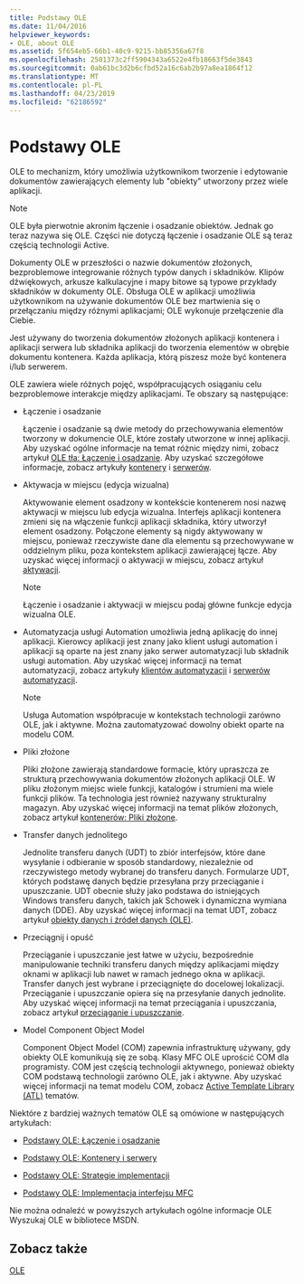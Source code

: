 ```yaml
---
title: Podstawy OLE
ms.date: 11/04/2016
helpviewer_keywords:
- OLE, about OLE
ms.assetid: 5f654eb5-66b1-40c9-9215-bb85356a67f8
ms.openlocfilehash: 2501373c2ff5904343a6522e4fb18663f5de3843
ms.sourcegitcommit: 0ab61bc3d2b6cfbd52a16c6ab2b97a8ea1864f12
ms.translationtype: MT
ms.contentlocale: pl-PL
ms.lasthandoff: 04/23/2019
ms.locfileid: "62186592"
---
```

# <a name="ole-background"></a>Podstawy OLE

OLE to mechanizm, który umożliwia użytkownikom tworzenie i edytowanie dokumentów zawierających elementy lub "obiekty" utworzony przez wiele aplikacji.

> [!NOTE]
>  OLE była pierwotnie akronim łączenie i osadzanie obiektów. Jednak go teraz nazywa się OLE. Części nie dotyczą łączenie i osadzanie OLE są teraz częścią technologii Active.

Dokumenty OLE w przeszłości o nazwie dokumentów złożonych, bezproblemowe integrowanie różnych typów danych i składników. Klipów dźwiękowych, arkusze kalkulacyjne i mapy bitowe są typowe przykłady składników w dokumenty OLE. Obsługa OLE w aplikacji umożliwia użytkownikom na używanie dokumentów OLE bez martwienia się o przełączaniu między różnymi aplikacjami; OLE wykonuje przełączenie dla Ciebie.

Jest używany do tworzenia dokumentów złożonych aplikacji kontenera i aplikacji serwera lub składnika aplikacji do tworzenia elementów w obrębie dokumentu kontenera. Każda aplikacja, którą piszesz może być kontenera i/lub serwerem.

OLE zawiera wiele różnych pojęć, współpracujących osiąganiu celu bezproblemowe interakcje między aplikacjami. Te obszary są następujące:

- Łączenie i osadzanie

   Łączenie i osadzanie są dwie metody do przechowywania elementów tworzony w dokumencie OLE, które zostały utworzone w innej aplikacji. Aby uzyskać ogólne informacje na temat różnic między nimi, zobacz artykuł [OLE tła: Łączenie i osadzanie](../mfc/ole-background-linking-and-embedding.md). Aby uzyskać szczegółowe informacje, zobacz artykuły [kontenery](../mfc/containers.md) i [serwerów](../mfc/servers.md).

- Aktywacja w miejscu (edycja wizualna)

   Aktywowanie element osadzony w kontekście kontenerem nosi nazwę aktywacji w miejscu lub edycja wizualna. Interfejs aplikacji kontenera zmieni się na włączenie funkcji aplikacji składnika, który utworzył element osadzony. Połączone elementy są nigdy aktywowany w miejscu, ponieważ rzeczywiste dane dla elementu są przechowywane w oddzielnym pliku, poza kontekstem aplikacji zawierającej łącze. Aby uzyskać więcej informacji o aktywacji w miejscu, zobacz artykuł [aktywacji](../mfc/activation-cpp.md).

   > [!NOTE]
   > Łączenie i osadzanie i aktywacji w miejscu podaj główne funkcje edycja wizualna OLE.

- Automatyzacja usługi Automation umożliwia jedną aplikację do innej aplikacji. Kierowcy aplikacji jest znany jako klient usługi automation i aplikacji są oparte na jest znany jako serwer automatyzacji lub składnik usługi automation. Aby uzyskać więcej informacji na temat automatyzacji, zobacz artykuły [klientów automatyzacji](../mfc/automation-clients.md) i [serwerów automatyzacji](../mfc/automation-servers.md).

   > [!NOTE]
   > Usługa Automation współpracuje w kontekstach technologii zarówno OLE, jak i aktywne. Można zautomatyzować dowolny obiekt oparte na modelu COM.

- Pliki złożone

   Pliki złożone zawierają standardowe formacie, który upraszcza ze strukturą przechowywania dokumentów złożonych aplikacji OLE. W pliku złożonym miejsc wiele funkcji, katalogów i strumieni ma wiele funkcji plików. Ta technologia jest również nazywany strukturalny magazyn. Aby uzyskać więcej informacji na temat plików złożonych, zobacz artykuł [kontenerów: Pliki złożone](../mfc/containers-compound-files.md).

- Transfer danych jednolitego

   Jednolite transferu danych (UDT) to zbiór interfejsów, które dane wysyłanie i odbieranie w sposób standardowy, niezależnie od rzeczywistego metody wybranej do transferu danych. Formularze UDT, których podstawę danych będzie przesyłana przy przeciąganie i upuszczanie. UDT obecnie służy jako podstawa do istniejących Windows transferu danych, takich jak Schowek i dynamiczna wymiana danych (DDE). Aby uzyskać więcej informacji na temat UDT, zobacz artykuł [obiekty danych i źródeł danych (OLE)](../mfc/data-objects-and-data-sources-ole.md).

- Przeciągnij i opuść

   Przeciąganie i upuszczanie jest łatwe w użyciu, bezpośrednie manipulowanie techniki transferu danych między aplikacjami między oknami w aplikacji lub nawet w ramach jednego okna w aplikacji. Transfer danych jest wybrane i przeciągnięte do docelowej lokalizacji. Przeciąganie i upuszczanie opiera się na przesyłanie danych jednolite. Aby uzyskać więcej informacji na temat przeciągania i upuszczania, zobacz artykuł [przeciąganie i upuszczanie](../mfc/drag-and-drop-ole.md).

- Model Component Object Model

   Component Object Model (COM) zapewnia infrastrukturę używany, gdy obiekty OLE komunikują się ze sobą. Klasy MFC OLE uprościć COM dla programisty. COM jest częścią technologii aktywnego, ponieważ obiekty COM podstawą technologii zarówno OLE, jak i aktywne. Aby uzyskać więcej informacji na temat modelu COM, zobacz [Active Template Library (ATL)](../atl/active-template-library-atl-concepts.md) tematów.

Niektóre z bardziej ważnych tematów OLE są omówione w następujących artykułach:

- [Podstawy OLE: Łączenie i osadzanie](../mfc/ole-background-linking-and-embedding.md)

- [Podstawy OLE: Kontenery i serwery](../mfc/ole-background-containers-and-servers.md)

- [Podstawy OLE: Strategie implementacji](../mfc/ole-background-implementation-strategies.md)

- [Podstawy OLE: Implementacja interfejsu MFC](../mfc/ole-background-mfc-implementation.md)

Nie można odnaleźć w powyższych artykułach ogólne informacje OLE Wyszukaj OLE w bibliotece MSDN.

## <a name="see-also"></a>Zobacz także

[OLE](../mfc/ole-in-mfc.md)
